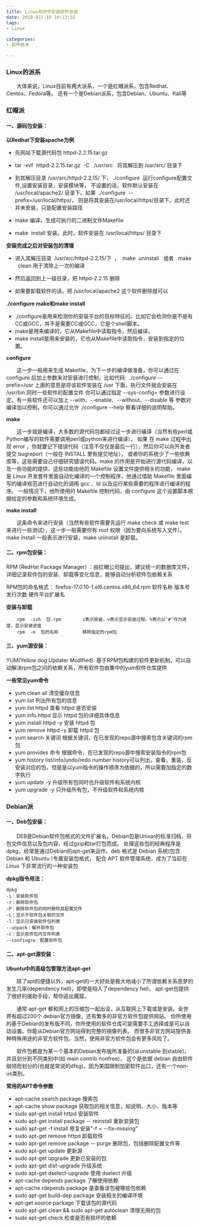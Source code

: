 ```yaml
---
title: Linux系统中安装软件总结
date: 2018-011-10 19:13:32
tags: 
- Linux
 
categories:
- 软件技术

---
```


### Linux的派系

&emsp;&emsp;大体来说，Linux目前有两大派系，一个是红帽派系，包含Redhat、Centos、Fedora等。
还有一个是Debian派系，包含Debian、Ubuntu、Kali等


### 红帽派

#### 一、源码包安装：

**以Redhat下安装apache为例**
* 先网站下载源代码包 httpd-2.2.15.tar.gz

* tar -xvf  httpd-2.2.15.tar.gz  -C   /usr/src   将其解压到 /usr/src/ 目录下

* 到其解压目录 /usr/src/httpd-2.2.15/ 下， ./configure  运行configure配置文件,设置安装目录，安装模块等，
不设置的话，软件默认安装在 /usr/local/apache2/ 目录下。如果  ./configure  --prefix=/usr/local/https/，
则是将其安装在/usr/local/https/目录下。此时还并未安装，只是配置安装路径

* make 编译，生成可执行的二进制文件Makefile

* make  install 安装。此时，软件安装在 /usr/local/https/ 目录下


**安装完成之后对安装包的清理**

* 进入其解压目录  /usr/src/httpd-2.2.15/下  ，  make  uninstall   或者   make   clean 用于清除上一次的编译

* 然后返回到上一级目录，把 httpd-2.2.15 删除

* 如果要卸载软件的话，把 /usr/local/apache2 这个软件删除就可以


**./configure make和make install**

* ./configure是用来检测你的安装平台的目标特征的。比如它会检测你是不是有CC或GCC，并不是需要CC或GCC，它是个shell脚本。
* make是用来编译的，它从Makefile中读取指令，然后编译。
* make install是用来安装的，它也从Makefile中读取指令，安装到指定的位置。

**configure**

&emsp;&emsp;这一步一般用来生成 Makefile，为下一步的编译做准备，你可以通过在 configure 后加上参数来对安装进行控制，比如代码:  
./configure --prefix=/usr 上面的意思是将该软件安装在 /usr 下面，执行文件就会安装在 /usr/bin.同时一些软件的配置文件
你可以通过指定 --sys-config= 参数进行设定。有一些软件还可以加上 --with、--enable、--without、--disable 等
参数对编译加以控制，你可以通过允许 ./configure --help 察看详细的说明帮助。

**make**

&emsp;&emsp;这一步就是编译，大多数的源代码包都经过这一步进行编译（当然有些perl或Python编写的软件需要调用perl或python来进行编译）。
如果 在 make 过程中出现 error ，你就要记下错误代码（注意不仅仅是最后一行），然后你可以向开发者提交 bugreport（一般在 INSTALL 里有提交地址），
或者你的系统少了一些依赖库等，这些需要自己仔细研究错误代码。make 的作用是开始进行源代码编译，以及一些功能的提供，这些功能由他的 Makefile 设置文件提供相关的功能，
make 是 Linux 开发套件里面自动化编译的一个控制程序，他通过借助 Makefile 里面编写的编译规范进行自动化的调用 gcc 、ld 以及运行某些需要的程序进行编译的程序。
一般情况下，他所使用的 Makefile 控制代码，由 configure 这个设置脚本根据给定的参数和系统环境生成。

**make install**

&emsp;&emsp;这条命令来进行安装（当然有些软件需要先运行 make check 或 make test来进行一些测试），这一步一般需要你有 root 权限（因为要向系统写入文件）。 
make install 一般表示进行安装，make uninstall 是卸载。


#### 二、rpm包安装：

RPM (RedHat Package Manager) ：由红帽公司提出，建议统一的数据库文件，详细记录软件包的安装、卸载等变化信息，能够自动分析软件包依赖关系

RPM包的命名格式： firefox-17.0.10-1.el6.centos.x86_64.rpm
                软件名称    版本号发行次数     硬件平台扩展名
                
**安装与卸载**

        rpm  -ivh  包.rpm        i表示安装，v表示显示安装过程，h表示以‘#’作为进度，显示安装进度
        rpm  -e  包的名称         移除指定的rpm包
        
        
#### 三、yum源安装：

YUM(Yellow dog  Updater Modified): 基于RPM包构建的软件更新机制，可以自动解决rpm包之间的依赖关系，所有软件包由集中的yum软件仓库提供

**一些常见yum命令**

* yum  clean all                                清空缓存信息
* yum  list                                     列出所有包的信息
* yum  list  httpd                              查看 httpd 是否安装
* yum  info httpd                               显示 httpd 包的详细具体信息
* yum install httpd   -y                        安装 httpd 包
* yum remove httpd  -y                          卸载 httpd 包
* yum search 关键词                              根据关键词，在已发现的repo源中搜索包含关键词的rpm包
* yum provides 命令                              根据命令，在已发现的repo源中搜索安装指令的rpm包
* yum history  list/info/undo/redo number       history可以列出，查看，重装，反安装对应的包，但是是以yum指令的操作顺序为依据的，所以需要加指定的数字执行
* yum update -y                                 升级所有包同时也升级软件和系统内核
* yum upgrade  -y                               只升级所有包，不升级软件和系统内核


### Debian派

#### 一、Deb包安装：

&emsp;&emsp;DEB是Debian软件包格式的文件扩展名，Debian包是Unixar的标准归档，将包文件信息以及包内容，经过gzip和tar打包而成。
处理这些包的经典程序是dpkg，经常是通过Debian的apt-get来运作。deb 格式是 Debian 系统(包含 Debian 和 Ubuntu )专属安装包格式，
配合 APT 软件管理系统，成为了当前在 Linux 下非常流行的一种安装包
 
**dpkg指令用法：**

    dpkg
    -i：安装软件包
    -r：删除软件包
    -P：删除软件包的同时删除其配置文件
    -L：显示于软件包关联的文件
    -l：显示已安装软件包列表
    --unpack：解开软件包
    -c：显示软件包内文件列表
    --confiugre：配置软件包
    
    
#### 二、apt-get源安装：

**Ubuntu中的高级包管理方法apt-get**

&emsp;&emsp;除了apt的便捷以外，apt-get的一大好处是极大地减小了所谓依赖关系恶梦的发生几率(dependency hell)，即使是陷入了dependency hell，
apt-get也提供了很好的援助手段，帮你逃出魔窟。 

&emsp;&emsp;通常 apt-get 都和网上的压缩包一起出没，从互联网上下载或是安装。全世界有超过200个 debian官方镜像，还有繁多的非官方软件包提供网站。
你所使用的基于Debian的发布版不同，你所使用的软件仓库可能需要手工选择或是可以自动设置。你能从Debian官方网站得到完整的镜像列表。
而很多非官方网站提供各种特殊用途的非官方软件包，当然，使用非官方软件包会有更多风险了。 

&emsp;&emsp;软件包都是为某一个基本的Debian发布版所准备的(从unstable 到stable)，并且划分到不同类别中(如 main contrib nonfree)，
这个是依据 debian 自由软件纲领而划分的(也就是常说的dfsg)，因为美国限制加密软件出口，还有一个non-us类别。 

**常用的APT命令参数**
* apt-cache search package    搜索包 
* apt-cache show package      获取包的相关信息，如说明、大小、版本等 
* sudo apt-get install httpd      安装软件
* sudo apt-get install package -- reinstall  重新安装包 
* sudo apt-get -f install      修复安装"-f = --fix-missing" 
* sudo apt-get remove httpd    卸载软件
* sudo apt-get remove package -- purge  删除包，包括删除配置文件等 
* sudo apt-get update   更新源 
* sudo apt-get upgrade  更新已安装的包 
* sudo apt-get dist-upgrade  升级系统 
* sudo apt-get dselect-upgrade  使用 dselect 升级 
* apt-cache depends package  了解使用依赖 
* apt-cache rdepends package  是查看该包被哪些包依赖 
* sudo apt-get build-dep package  安装相关的编译环境 
* apt-get source package  下载该包的源代码 
* sudo apt-get clean && sudo apt-get autoclean  清理无用的包 
* sudo apt-get check  检查是否有损坏的依赖
